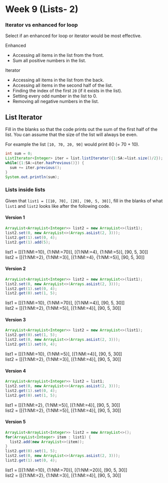 # Week 9 (Lists- 2)


### Iterator vs enhanced for loop
Select if an enhanced for loop or iterator would be most effective.

Enhanced
* Accessing all items in the list from the front.
* Sum all positive numbers in the list.

Iterator
* Accessing all items in the list from the back.
* Accessing all items in the second half of the list.
* Finding the index of the first `20` (if it exists in the list).
* Setting every odd number in the list to 0.
* Removing all negative numbers in the list.

## List Iterator
Fill in the blanks so that the code prints out the sum of the first half of the list. You can assume that the size of the list will always be even.

For example the list `[10, 70, 20, 90]` would print 80 (= 70 + 10).

```java
int sum = 0;
ListIterator<Integer> iter = list.listIterator({1:SA:=list.size()/2});
while({1:SA:=iter.hasPrevious()}) {
  sum += iter.previous();
}
System.out.println(sum);
```

### Lists inside lists
Given that `list1 = [[10, 70], [20], [90, 5, 30]]`, fill in the blanks of what `list1` and `list2` looks like after the following code.

#### Version 1
```java
ArrayList<ArrayList<Integer>> list2 = new ArrayList<>(list1);
list2.set(0, new ArrayList<>(Arrays.asList(2, 3)));
list2.get(1).set(0, 4);
list2.get(1).add(5);
```

list1 = \[[{1:NM:=10}, {1:NM:=70}], [{1:NM:=4}, {1:NM:=5}], [90, 5, 30]]  
list2 = \[[{1:NM:=2}, {1:NM:=3}], [{1:NM:=4}, {1:NM:=5}], [90, 5, 30]]  

#### Version 2
```java
ArrayList<ArrayList<Integer>> list2 = new ArrayList<>(list1);
list2.set(0, new ArrayList<>(Arrays.asList(2, 3)));
list2.get(1).set(0, 4);
list2.get(0).set(1, 5);
```

list1 = \[[{1:NM:=10}, {1:NM:=70}], [{1:NM:=4}], [90, 5, 30]]  
list2 = \[[{1:NM:=2}, {1:NM:=5}], [{1:NM:=4}], [90, 5, 30]]  

#### Version 3
```java
ArrayList<ArrayList<Integer>> list2 = new ArrayList<>(list1);
list2.get(0).set(1, 5);
list2.set(0, new ArrayList<>(Arrays.asList(2, 3)));
list2.get(1).set(0, 4);
```

list1 = \[[{1:NM:=10}, {1:NM:=5}], [{1:NM:=4}], [90, 5, 30]]  
list2 = \[[{1:NM:=2}, {1:NM:=3}], [{1:NM:=4}], [90, 5, 30]]  

#### Version 4
```java
ArrayList<ArrayList<Integer>> list2 = list1;
list2.set(0, new ArrayList<>(Arrays.asList(2, 3)));
list2.get(1).set(0, 4);
list2.get(0).set(1, 5);
```

list1 = \[[{1:NM:=2}, {1:NM:=5}], [{1:NM:=4}], [90, 5, 30]]  
list2 = \[[{1:NM:=2}, {1:NM:=5}], [{1:NM:=4}], [90, 5, 30]]  

#### Version 5
```java
ArrayList<ArrayList<Integer>> list2 = new ArrayList<>();
for(ArrayList<Integer> item : list1) {
  list2.add(new ArrayList<>(item));
}
list2.get(0).set(1, 5);
list2.set(0, new ArrayList<>(Arrays.asList(2, 3)));
list2.get(1).set(0, 4);
```

list1 = \[[{1:NM:=10}, {1:NM:=70}], [{1:NM:=20}], [90, 5, 30]]  
list2 = \[[{1:NM:=2}, {1:NM:=3}], [{1:NM:=4}], [90, 5, 30]]  
